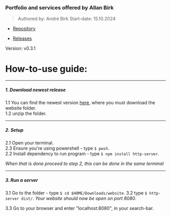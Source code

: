 ### Portfolio and services offered by Allan Birk
> Authored by: André Birk
> Start-date: 15.10.2024

- [Repository](https://github.com/AndrxB/School-Website)

- [Releases](https://github.com/AndrxB/School-Website/releases)

Version: v0.3.1

# How-to-use guide:
___

##### 1. Download newest release
1.1 You can find the newest version [here](https://github.com/AndrxB/School-Website/releases), where you must download the website folder.  
1.2 unzip the folder.
___

##### 2. Setup
2.1 Open your terminal.  
2.3 Ensure you're using powershell - type `$ pwsh`.  
2.2 Install dependency to run program - type `$ npm install http-server`.  
  
*When that is done proceed to step 2, this can be done in the same terminal*

___

##### 3. Run a server
  3.1 Go to the folder - type `$ cd $HOME/Downloads/website`.
  3.2 type `$ http-server dist/`. *Your website should now be open on port 8080*.  
  
  3.3 Go to your browser and enter "localhost:8080", in your search-bar.

